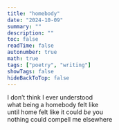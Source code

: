 ```yaml
---
title: "homebody"
date: "2024-10-09"
summary: ""
description: ""
toc: false
readTime: false
autonumber: true
math: true
tags: ["poetry", "writing"]
showTags: false
hideBackToTop: false
---
```


I don’t think I ever understood  
what being a homebody felt like    
until home felt like it could *be* you  
nothing could compell me elsewhere